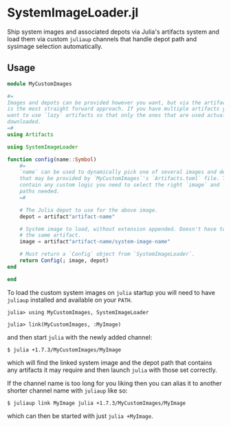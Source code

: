 # SystemImageLoader.jl

Ship system images and associated depots via Julia's artifacts system and load
them via custom `juliaup` channels that handle depot path and sysimage
selection automatically.

## Usage

```julia
module MyCustomImages

#=
Images and depots can be provided however you want, but via the artifact system
is the most straight forward approach. If you have multiple artifacts you may
want to use `lazy` artifacts so that only the ones that are used actually get
downloaded.
=#
using Artifacts

using SystemImageLoader

function config(name::Symbol)
    #=
    `name` can be used to dynamically pick one of several images and depots
    that may be provided by `MyCustomImages`'s `Artifacts.toml` file. This can
    contain any custom logic you need to select the right `image` and `depot`
    paths needed.
    =#

    # The Julia depot to use for the above image.
    depot = artifact"artifact-name"

    # System image to load, without extension appended. Doesn't have to be in
    # the same artifact.
    image = artifact"artifact-name/system-image-name"

    # Must return a `Config` object from `SystemImageLoader`.
    return Config(; image, depot)
end

end
```

To load the custom system images on `julia` startup you will need to have
`juliaup` installed and available on your `PATH`.

```
julia> using MyCustomImages, SystemImageLoader

julia> link(MyCustomImages, :MyImage)
```

and then start `julia` with the newly added channel:

```
$ julia +1.7.3/MyCustomImages/MyImage
```

which will find the linked system image and the depot path that contains any
artifacts it may require and then launch `julia` with those set correctly.

If the channel name is too long for you liking then you can alias it to another
shorter channel name with `juliaup` like so:

```
$ juliaup link MyImage julia +1.7.3/MyCustomImages/MyImage
```

which can then be started with just `julia +MyImage`.
